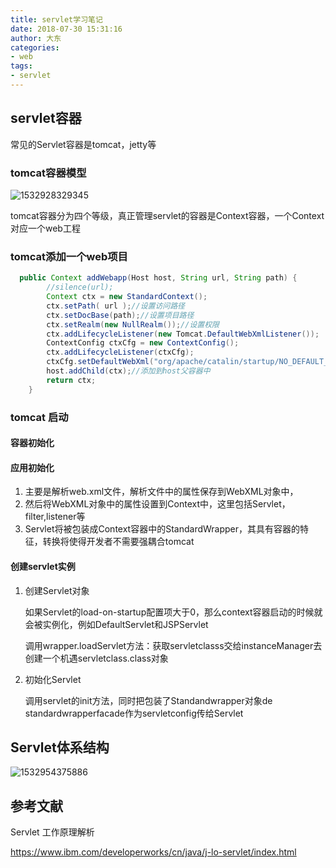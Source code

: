 ```yaml
---
title: servlet学习笔记
date: 2018-07-30 15:31:16
author: 大东
categories:
- web
tags:
- servlet
---
```




<!-- more -->

## servlet容器

常见的Servlet容器是tomcat，jetty等

### tomcat容器模型

![1532928329345](C:\Users\cwm\Documents\tmp\web\tomcat容器模型.png)

tomcat容器分为四个等级，真正管理servlet的容器是Context容器，一个Context对应一个web工程

### tomcat添加一个web项目

```java
  public Context addWebapp(Host host, String url, String path) {
        //silence(url);
        Context ctx = new StandardContext();
        ctx.setPath( url );//设置访问路径
        ctx.setDocBase(path);//设置项目路径
        ctx.setRealm(new NullRealm());//设置权限
        ctx.addLifecycleListener(new Tomcat.DefaultWebXmlListener());
        ContextConfig ctxCfg = new ContextConfig();
        ctx.addLifecycleListener(ctxCfg);
        ctxCfg.setDefaultWebXml("org/apache/catalin/startup/NO_DEFAULT_XML");
        host.addChild(ctx);//添加到host父容器中
        return ctx;
    }
```

### tomcat 启动

#### 容器初始化

#### 应用初始化

1. 主要是解析web.xml文件，解析文件中的属性保存到WebXML对象中，
2. 然后将WebXML对象中的属性设置到Context中，这里包括Servlet，filter,listener等
3. Servlet将被包装成Context容器中的StandardWrapper，其具有容器的特征，转换将使得开发者不需要强耦合tomcat

#### 创建servlet实例

1. 创建Servlet对象

   如果Servlet的load-on-startup配置项大于0，那么context容器启动的时候就会被实例化，例如DefaultServlet和JSPServlet

   调用wrapper.loadServlet方法：获取servletclasss交给instanceManager去创建一个机遇servletclass.class对象

2. 初始化Servlet

   调用servlet的init方法，同时把包装了Standandwrapper对象de standardwrapperfacade作为servletconfig传给Servlet

## Servlet体系结构

![1532954375886](C:\Users\cwm\Documents\tmp\web\Servlet体系结构.png)

## 参考文献

Servlet 工作原理解析

https://www.ibm.com/developerworks/cn/java/j-lo-servlet/index.html